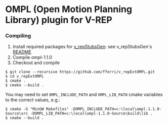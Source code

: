 # OMPL (Open Motion Planning Library) plugin for V-REP

### Compiling

1. Install required packages for [v_repStubsGen](https://github.com/fferri/v_repStubsGen): see v_repStubsGen's [README](external/v_repStubsGen/README.md)
2. Compile ompl-1.1.0
2. Checkout and compile
```text
$ git clone --recursive https://github.com/fferri/v_repExtOMPL.git
$ cd v_repExtOMPL
$ cmake .
$ cmake --build .
```
You may need to set `OMPL_INCLUDE_PATH` and `OMPL_LIB_PATH` cmake variables to the correct values, e.g.:
```text
$ cmake -G "MinGW Makefiles" -DOMPL_INCLUDE_PATH=c:\local\ompl-1.1.0-Source\src -DOMPL_LIB_PATH=c:\local\ompl-1.1.0-Source\build\lib .
$ cmake --build .
```
